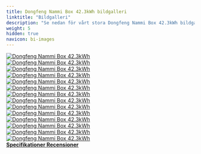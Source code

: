 ```yaml
---
title: Dongfeng Nammi Box 42.3kWh bildgalleri
linktitle: "Bildgalleri"
description: "Se nedan för vårt stora Dongfeng Nammi Box 42.3kWh bildgalleri. Klicka på bilderna för högupplösta versioner."
weight: 5
hidden: true
navicon: bi-images
---
```

<!-- markdownlint-disable MD033 -->
<div class="row" id ="my-gallery">
	<div class="pswp-grid-item col-6 col-md-4">
		<a href="https://media.evkx.net/multimedia/models/dongfeng/nammi_box/nammi_box_42.3kwh/details_1.jpg"
data-pswp-src="https://media.evkx.net/multimedia/models/dongfeng/nammi_box/nammi_box_42.3kwh/details_1.jpg"
data-pswp-width="3000"
data-pswp-height="2250" 
target="_blank">
			<img src="https://media.evkx.net/multimedia/models/dongfeng/nammi_box/nammi_box_42.3kwh/details_1_xst.jpg" alt="Dongfeng Nammi Box 42.3kWh" class="img-fluid " />
		</a>
	</div>
	<div class="pswp-grid-item col-6 col-md-4">
		<a href="https://media.evkx.net/multimedia/models/dongfeng/nammi_box/nammi_box_42.3kwh/exterior_1.jpg"
data-pswp-src="https://media.evkx.net/multimedia/models/dongfeng/nammi_box/nammi_box_42.3kwh/exterior_1.jpg"
data-pswp-width="3000"
data-pswp-height="2000" 
target="_blank">
			<img src="https://media.evkx.net/multimedia/models/dongfeng/nammi_box/nammi_box_42.3kwh/exterior_1_xst.jpg" alt="Dongfeng Nammi Box 42.3kWh" class="img-fluid " />
		</a>
	</div>
	<div class="pswp-grid-item col-6 col-md-4">
		<a href="https://media.evkx.net/multimedia/models/dongfeng/nammi_box/nammi_box_42.3kwh/exterior_2.jpg"
data-pswp-src="https://media.evkx.net/multimedia/models/dongfeng/nammi_box/nammi_box_42.3kwh/exterior_2.jpg"
data-pswp-width="3000"
data-pswp-height="2000" 
target="_blank">
			<img src="https://media.evkx.net/multimedia/models/dongfeng/nammi_box/nammi_box_42.3kwh/exterior_2_xst.jpg" alt="Dongfeng Nammi Box 42.3kWh" class="img-fluid " />
		</a>
	</div>
	<div class="pswp-grid-item col-6 col-md-4">
		<a href="https://media.evkx.net/multimedia/models/dongfeng/nammi_box/nammi_box_42.3kwh/exterior_3.jpg"
data-pswp-src="https://media.evkx.net/multimedia/models/dongfeng/nammi_box/nammi_box_42.3kwh/exterior_3.jpg"
data-pswp-width="1920"
data-pswp-height="1083" 
target="_blank">
			<img src="https://media.evkx.net/multimedia/models/dongfeng/nammi_box/nammi_box_42.3kwh/exterior_3_xst.jpg" alt="Dongfeng Nammi Box 42.3kWh" class="img-fluid " />
		</a>
	</div>
	<div class="pswp-grid-item col-6 col-md-4">
		<a href="https://media.evkx.net/multimedia/models/dongfeng/nammi_box/nammi_box_42.3kwh/exterior_4.jpg"
data-pswp-src="https://media.evkx.net/multimedia/models/dongfeng/nammi_box/nammi_box_42.3kwh/exterior_4.jpg"
data-pswp-width="1920"
data-pswp-height="1230" 
target="_blank">
			<img src="https://media.evkx.net/multimedia/models/dongfeng/nammi_box/nammi_box_42.3kwh/exterior_4_xst.jpg" alt="Dongfeng Nammi Box 42.3kWh" class="img-fluid " />
		</a>
	</div>
	<div class="pswp-grid-item col-6 col-md-4">
		<a href="https://media.evkx.net/multimedia/models/dongfeng/nammi_box/nammi_box_42.3kwh/frontseats_1.jpg"
data-pswp-src="https://media.evkx.net/multimedia/models/dongfeng/nammi_box/nammi_box_42.3kwh/frontseats_1.jpg"
data-pswp-width="2600"
data-pswp-height="1459" 
target="_blank">
			<img src="https://media.evkx.net/multimedia/models/dongfeng/nammi_box/nammi_box_42.3kwh/frontseats_1_xst.jpg" alt="Dongfeng Nammi Box 42.3kWh" class="img-fluid " />
		</a>
	</div>
	<div class="pswp-grid-item col-6 col-md-4">
		<a href="https://media.evkx.net/multimedia/models/dongfeng/nammi_box/nammi_box_42.3kwh/frontseats_2.jpg"
data-pswp-src="https://media.evkx.net/multimedia/models/dongfeng/nammi_box/nammi_box_42.3kwh/frontseats_2.jpg"
data-pswp-width="3000"
data-pswp-height="1674" 
target="_blank">
			<img src="https://media.evkx.net/multimedia/models/dongfeng/nammi_box/nammi_box_42.3kwh/frontseats_2_xst.jpg" alt="Dongfeng Nammi Box 42.3kWh" class="img-fluid " />
		</a>
	</div>
	<div class="pswp-grid-item col-6 col-md-4">
		<a href="https://media.evkx.net/multimedia/models/dongfeng/nammi_box/nammi_box_42.3kwh/headlights_1.jpg"
data-pswp-src="https://media.evkx.net/multimedia/models/dongfeng/nammi_box/nammi_box_42.3kwh/headlights_1.jpg"
data-pswp-width="1920"
data-pswp-height="1080" 
target="_blank">
			<img src="https://media.evkx.net/multimedia/models/dongfeng/nammi_box/nammi_box_42.3kwh/headlights_1_xst.jpg" alt="Dongfeng Nammi Box 42.3kWh" class="img-fluid " />
		</a>
	</div>
	<div class="pswp-grid-item col-6 col-md-4">
		<a href="https://media.evkx.net/multimedia/models/dongfeng/nammi_box/nammi_box_42.3kwh/interior_1.jpg"
data-pswp-src="https://media.evkx.net/multimedia/models/dongfeng/nammi_box/nammi_box_42.3kwh/interior_1.jpg"
data-pswp-width="3000"
data-pswp-height="1972" 
target="_blank">
			<img src="https://media.evkx.net/multimedia/models/dongfeng/nammi_box/nammi_box_42.3kwh/interior_1_xst.jpg" alt="Dongfeng Nammi Box 42.3kWh" class="img-fluid " />
		</a>
	</div>
	<div class="pswp-grid-item col-6 col-md-4">
		<a href="https://media.evkx.net/multimedia/models/dongfeng/nammi_box/nammi_box_42.3kwh/interior_2.jpg"
data-pswp-src="https://media.evkx.net/multimedia/models/dongfeng/nammi_box/nammi_box_42.3kwh/interior_2.jpg"
data-pswp-width="3000"
data-pswp-height="2250" 
target="_blank">
			<img src="https://media.evkx.net/multimedia/models/dongfeng/nammi_box/nammi_box_42.3kwh/interior_2_xst.jpg" alt="Dongfeng Nammi Box 42.3kWh" class="img-fluid " />
		</a>
	</div>
	<div class="pswp-grid-item col-6 col-md-4">
		<a href="https://media.evkx.net/multimedia/models/dongfeng/nammi_box/nammi_box_42.3kwh/main_1.jpg"
data-pswp-src="https://media.evkx.net/multimedia/models/dongfeng/nammi_box/nammi_box_42.3kwh/main_1.jpg"
data-pswp-width="3000"
data-pswp-height="2000" 
target="_blank">
			<img src="https://media.evkx.net/multimedia/models/dongfeng/nammi_box/nammi_box_42.3kwh/main_1_xst.jpg" alt="Dongfeng Nammi Box 42.3kWh" class="img-fluid " />
		</a>
	</div>
	<div class="pswp-grid-item col-6 col-md-4">
		<a href="https://media.evkx.net/multimedia/models/dongfeng/nammi_box/nammi_box_42.3kwh/rearlights_1.jpg"
data-pswp-src="https://media.evkx.net/multimedia/models/dongfeng/nammi_box/nammi_box_42.3kwh/rearlights_1.jpg"
data-pswp-width="3000"
data-pswp-height="2250" 
target="_blank">
			<img src="https://media.evkx.net/multimedia/models/dongfeng/nammi_box/nammi_box_42.3kwh/rearlights_1_xst.jpg" alt="Dongfeng Nammi Box 42.3kWh" class="img-fluid " />
		</a>
	</div>
	<div class="pswp-grid-item col-6 col-md-4">
		<a href="https://media.evkx.net/multimedia/models/dongfeng/nammi_box/nammi_box_42.3kwh/screens_1.jpg"
data-pswp-src="https://media.evkx.net/multimedia/models/dongfeng/nammi_box/nammi_box_42.3kwh/screens_1.jpg"
data-pswp-width="3000"
data-pswp-height="2250" 
target="_blank">
			<img src="https://media.evkx.net/multimedia/models/dongfeng/nammi_box/nammi_box_42.3kwh/screens_1_xst.jpg" alt="Dongfeng Nammi Box 42.3kWh" class="img-fluid " />
		</a>
	</div>
	<div class="pswp-grid-item col-6 col-md-4">
		<a href="https://media.evkx.net/multimedia/models/dongfeng/nammi_box/nammi_box_42.3kwh/wheels_1.jpg"
data-pswp-src="https://media.evkx.net/multimedia/models/dongfeng/nammi_box/nammi_box_42.3kwh/wheels_1.jpg"
data-pswp-width="3000"
data-pswp-height="2250" 
target="_blank">
			<img src="https://media.evkx.net/multimedia/models/dongfeng/nammi_box/nammi_box_42.3kwh/wheels_1_xst.jpg" alt="Dongfeng Nammi Box 42.3kWh" class="img-fluid " />
		</a>
	</div>
</div>
<script type="module">
  import PhotoSwipeLightbox from '/js/photoswipe-lightbox.esm.js';
    const lightbox = new PhotoSwipeLightbox({
       gallery: '#my-gallery',
        children: 'a',
        pswpModule: () => import('/js/photoswipe.esm.js')
    });
lightbox.init();
</script>
<div class="mt-3 mb-3">
<a href="../specifications/" class="text-decoration-none text-black">
<strong><i class="bi-arrow-left"></i> Specifikationer </strong>
</a>
<a href="../reviews/" class="text-decoration-none text-black float-end">
<strong>Recensioner <i class="bi-arrow-right"></i></strong>
</a>
</div>
